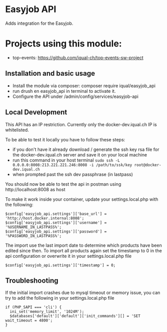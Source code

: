 # Easyjob API

Adds integration for the Easyjob.

# Projects using this module:
- top-events: https://github.com/iqual-ch/top-events-sw-project

## Installation and basic usage

* Install the module via composer: composer require iqual/easyjob_api
* run drush en easyjob_api in terminal to activate it.
* Configure the API under /admin/config/services/easyjob-api

## Local Development

This API has an IP restriction.
Currently only the docker-dev.iqual.ch IP is whitelisted.

To be able to test it locally you have to follow these steps:

*  if you don't have it already download / generate the ssh key rsa file for the docker-dev.iqual.ch server and save it on your local machine
* run this command in your host terminal
`sudo ssh -L 0.0.0.0:8008:213.221.221.246:8008 -i /path/to/ssk/key root@docker-dev.iqual.ch`
* when prompted past the ssh dev passphrase (in lastpass)

You should now be able to test the api in postman using http://localhost:8008 as host

To make it work inside your container, update your settings.local.php with the following:

```
$config['easyjob_api.settings']['base_url'] = 'http://host.docker.internal:8008';
$config['easyjob_api.settings']['username'] = '%USERNAME_IN_LASTPASS%';
$config['easyjob_api.settings']['password'] = '%PASSWORD_IN_LASTPASS%';
```

The import use the last import date to determine which products have been edited since then.
To import all products again set the timestamp to 0 in the api configuration or overwrite it in your settings.local.php file
```
$config['easyjob_api.settings']['timestamp'] = 0; 
```

## Troubleshooting
If the initial import crashes due to mysql timeout or memory issue, you can try to add the following in your settings.local.php file
```
if (PHP_SAPI === 'cli') {
  ini_set('memory_limit', '1024M');
  $databases['default']['default']['init_commands'][] = 'SET wait_timeout = 4800';
}
```
